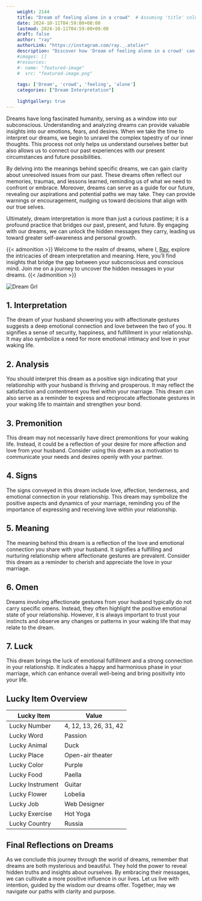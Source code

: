 ```yaml
---
    weight: 2144
    title: "Dream of feeling alone in a crowd"  # Assuming 'title' column exists
    date: 2024-10-11T04:59:00+08:00
    lastmod: 2024-10-11T04:59:00+08:00
    draft: false
    author: "ray"
    authorLink: "https://instagram.com/ray._.atelier"
    description: "Discover how 'Dream of feeling alone in a crowd' can interpret your future and uncover its significant meanings in your life."
    #images: []
    #resources:
    #- name: "featured-image"
    #  src: "featured-image.png"
    
    tags: ['Dream', 'crowd', 'feeling', 'alone']
    categories: ["Dream Interpretation"]
    
    lightgallery: true
---
```

    
Dreams have long fascinated humanity, serving as a window into our subconscious. Understanding and analyzing dreams can provide valuable insights into our emotions, fears, and desires. When we take the time to interpret our dreams, we begin to unravel the complex tapestry of our inner thoughts. This process not only helps us understand ourselves better but also allows us to connect our past experiences with our present circumstances and future possibilities.

By delving into the meanings behind specific dreams, we can gain clarity about unresolved issues from our past. These dreams often reflect our memories, traumas, and lessons learned, reminding us of what we need to confront or embrace. Moreover, dreams can serve as a guide for our future, revealing our aspirations and potential paths we may take. They can provide warnings or encouragement, nudging us toward decisions that align with our true selves.

Ultimately, dream interpretation is more than just a curious pastime; it is a profound practice that bridges our past, present, and future. By engaging with our dreams, we can unlock the hidden messages they carry, leading us toward greater self-awareness and personal growth.

{{< admonition >}}
Welcome to the realm of dreams, where I, [Ray](https://instagram.com/ray._.atelier), explore the intricacies of dream interpretation and meaning. Here, you’ll find insights that bridge the gap between your subconscious and conscious mind. Join me on a journey to uncover the hidden messages in your dreams.
{{< /admonition >}}

![Dream Grl](https://cdn.pixabay.com/photo/2017/11/02/03/35/gothic-2910057_1280.jpg "Dream Grl")

## 1. Interpretation
 The dream of your husband showering you with affectionate gestures suggests a deep emotional connection and love between the two of you. It signifies a sense of security, happiness, and fulfillment in your relationship. It may also symbolize a need for more emotional intimacy and love in your waking life.

## 2. Analysis
 You should interpret this dream as a positive sign indicating that your relationship with your husband is thriving and prosperous. It may reflect the satisfaction and contentment you feel within your marriage. This dream can also serve as a reminder to express and reciprocate affectionate gestures in your waking life to maintain and strengthen your bond.

## 3. Premonition
 This dream may not necessarily have direct premonitions for your waking life. Instead, it could be a reflection of your desire for more affection and love from your husband. Consider using this dream as a motivation to communicate your needs and desires openly with your partner.

## 4. Signs
 The signs conveyed in this dream include love, affection, tenderness, and emotional connection in your relationship. This dream may symbolize the positive aspects and dynamics of your marriage, reminding you of the importance of expressing and receiving love within your relationship.

## 5. Meaning
 The meaning behind this dream is a reflection of the love and emotional connection you share with your husband. It signifies a fulfilling and nurturing relationship where affectionate gestures are prevalent. Consider this dream as a reminder to cherish and appreciate the love in your marriage.

## 6. Omen
 Dreams involving affectionate gestures from your husband typically do not carry specific omens. Instead, they often highlight the positive emotional state of your relationship. However, it is always important to trust your instincts and observe any changes or patterns in your waking life that may relate to the dream.

## 7. Luck
 This dream brings the luck of emotional fulfillment and a strong connection in your relationship. It indicates a happy and harmonious phase in your marriage, which can enhance overall well-being and bring positivity into your life.

## Lucky Item Overview
| Lucky Item          | Value              |
|---------------|--------------------|
| Lucky Number        | 4, 12, 13, 26, 31, 42  |
| Lucky Word          | Passion |
| Lucky Animal        | Duck |
| Lucky Place         | Open-air theater     |
| Lucky Color         | Purple     |
| Lucky Food          | Paella      |
| Lucky Instrument    | Guitar |
| Lucky Flower        | Lobelia    |
| Lucky Job           | Web Designer       |
| Lucky Exercise      | Hot Yoga  |
| Lucky Country       | Russia    |


##  Final Reflections on Dreams

As we conclude this journey through the world of dreams, remember that dreams are both mysterious and beautiful. They hold the power to reveal hidden truths and insights about ourselves. By embracing their messages, we can cultivate a more positive influence in our lives. Let us live with intention, guided by the wisdom our dreams offer. Together, may we navigate our paths with clarity and purpose.
